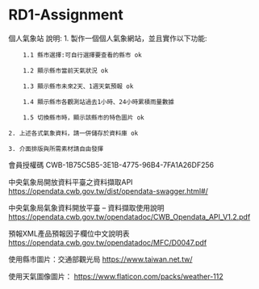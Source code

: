 # RD1-Assignment

個人氣象站
    說明:
    1. 製作一個個人氣象網站，並且實作以下功能:

        1.1 縣市選擇:可自行選擇要查看的縣市 ok

        1.2 顯示縣市當前天氣狀況 ok

        1.3 顯示縣市未來2天、1週天氣預報 ok

        1.4 顯示縣市各觀測站過去1小時、24小時累積雨量數據 
        
        1.5 切換縣市時，顯示該縣市的特色圖片 ok

    2. 上述各式氣象資料，請一併儲存於資料庫 ok

    3. 介面排版與所需素材請自由發揮 

會員授權碼
CWB-1B75C5B5-3E1B-4775-96B4-7FA1A26DF256

中央氣象局開放資料平臺之資料擷取API
    https://opendata.cwb.gov.tw/dist/opendata-swagger.html#/

中央氣象局氣象資料開放平臺 – 資料擷取使用說明
https://opendata.cwb.gov.tw/opendatadoc/CWB_Opendata_API_V1.2.pdf

預報XML產品預報因子欄位中文說明表
https://opendata.cwb.gov.tw/opendatadoc/MFC/D0047.pdf

使用縣市圖片：交通部觀光局
https://www.taiwan.net.tw/

使用天氣圖像圖片：
https://www.flaticon.com/packs/weather-112
